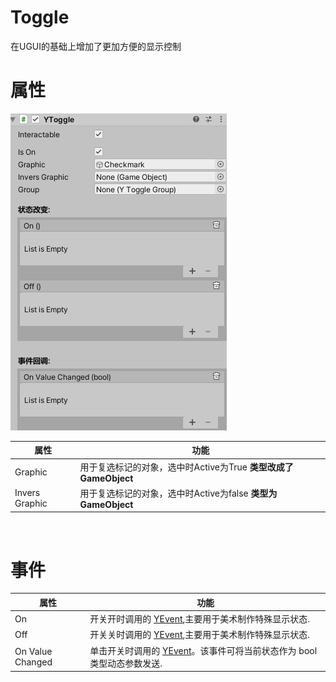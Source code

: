# Toggle

在UGUI的基础上增加了更加方便的显示控制

# 属性
![Toggle](images/toggle.png)

|属性|功能|
|---|---|
|Graphic| 用于复选标记的对象，选中时Active为True **类型改成了GameObject**|
|Invers Graphic| 用于复选标记的对象，选中时Active为false **类型为GameObject**|

<br />

# 事件

|属性|功能|
|---|---|
|On| 开关开时调用的 [YEvent](event2.md),主要用于美术制作特殊显示状态.|
|Off|开关关时调用的 [YEvent](event2.md),主要用于美术制作特殊显示状态.|
|On Value Changed| 单击开关时调用的 [YEvent](event2.md)。该事件可将当前状态作为 bool 类型动态参数发送.|